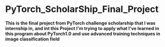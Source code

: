 # PyTorch_ScholarShip_Final_Project
**This is the final project from PyTorch challenge scholarship that I was internship in, and int this Project I'm trying to apply what I've learned in this program about PyTorch1.0 and use advanced training techniques in image classification field**
